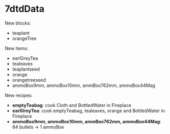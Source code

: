 7dtdData
========

New blocks:
- teaplant
- orangeTree

New items:
- earlGreyTea
- tealeaves
- teaplantseed
- orange
- orangetreeseed
- ammoBox9mm, ammoBox10mm, ammBox762mm, ammoBox44Mag

New recipes:
- **emptyTeabag**: cook Cloth and BottledWater in Fireplace
- **earlGreyTea**: cook emptyTeabag, tealeaves, orange and BottledWater in Fireplace
- **ammoBox9mm, ammoBox10mm, ammBox762mm, ammoBox44Mag**: 64 bullets -> 1 ammoBox
